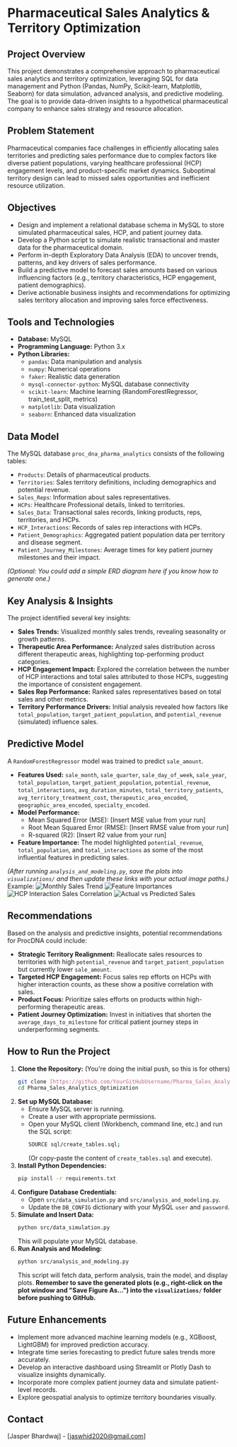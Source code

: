 # Pharmaceutical Sales Analytics & Territory Optimization

## Project Overview
This project demonstrates a comprehensive approach to pharmaceutical sales analytics and territory optimization, leveraging SQL for data management and Python (Pandas, NumPy, Scikit-learn, Matplotlib, Seaborn) for data simulation, advanced analysis, and predictive modeling. The goal is to provide data-driven insights to a hypothetical pharmaceutical company  to enhance sales strategy and resource allocation.

## Problem Statement
Pharmaceutical companies face challenges in efficiently allocating sales territories and predicting sales performance due to complex factors like diverse patient populations, varying healthcare professional (HCP) engagement levels, and product-specific market dynamics. Suboptimal territory design can lead to missed sales opportunities and inefficient resource utilization.

## Objectives
* Design and implement a relational database schema in MySQL to store simulated pharmaceutical sales, HCP, and patient journey data.
* Develop a Python script to simulate realistic transactional and master data for the pharmaceutical domain.
* Perform in-depth Exploratory Data Analysis (EDA) to uncover trends, patterns, and key drivers of sales performance.
* Build a predictive model to forecast sales amounts based on various influencing factors (e.g., territory characteristics, HCP engagement, patient demographics).
* Derive actionable business insights and recommendations for optimizing sales territory allocation and improving sales force effectiveness.

## Tools and Technologies
* **Database:** MySQL
* **Programming Language:** Python 3.x
* **Python Libraries:**
    * `pandas`: Data manipulation and analysis
    * `numpy`: Numerical operations
    * `faker`: Realistic data generation
    * `mysql-connector-python`: MySQL database connectivity
    * `scikit-learn`: Machine learning (RandomForestRegressor, train_test_split, metrics)
    * `matplotlib`: Data visualization
    * `seaborn`: Enhanced data visualization

## Data Model
The MySQL database `proc_dna_pharma_analytics` consists of the following tables:
* `Products`: Details of pharmaceutical products.
* `Territories`: Sales territory definitions, including demographics and potential revenue.
* `Sales_Reps`: Information about sales representatives.
* `HCPs`: Healthcare Professional details, linked to territories.
* `Sales_Data`: Transactional sales records, linking products, reps, territories, and HCPs.
* `HCP_Interactions`: Records of sales rep interactions with HCPs.
* `Patient_Demographics`: Aggregated patient population data per territory and disease segment.
* `Patient_Journey_Milestones`: Average times for key patient journey milestones and their impact.

*(Optional: You could add a simple ERD diagram here if you know how to generate one.)*

## Key Analysis & Insights
The project identified several key insights:
* **Sales Trends:** Visualized monthly sales trends, revealing seasonality or growth patterns.
* **Therapeutic Area Performance:** Analyzed sales distribution across different therapeutic areas, highlighting top-performing product categories.
* **HCP Engagement Impact:** Explored the correlation between the number of HCP interactions and total sales attributed to those HCPs, suggesting the importance of consistent engagement.
* **Sales Rep Performance:** Ranked sales representatives based on total sales and other metrics.
* **Territory Performance Drivers:** Initial analysis revealed how factors like `total_population`, `target_patient_population`, and `potential_revenue` (simulated) influence sales.

## Predictive Model
A `RandomForestRegressor` model was trained to predict `sale_amount`.
* **Features Used:** `sale_month`, `sale_quarter`, `sale_day_of_week`, `sale_year`, `total_population`, `target_patient_population`, `potential_revenue`, `total_interactions`, `avg_duration_minutes`, `total_territory_patients`, `avg_territory_treatment_cost`, `therapeutic_area_encoded`, `geographic_area_encoded`, `specialty_encoded`.
* **Model Performance:**
    * Mean Squared Error (MSE): [Insert MSE value from your run]
    * Root Mean Squared Error (RMSE): [Insert RMSE value from your run]
    * R-squared (R2): [Insert R2 value from your run]
* **Feature Importance:** The model highlighted `potential_revenue`, `total_population`, and `total_interactions` as some of the most influential features in predicting sales.

*(After running `analysis_and_modeling.py`, save the plots into `visualizations/` and then update these links with your actual image paths.)*
Example:
![Monthly Sales Trend](visualizations/monthly_sales_trend.png)
![Feature Importances](visualizations/feature_importances.png)
![HCP Interaction Sales Correlation](visualizations/hcp_interaction_sales_corr.png)
![Actual vs Predicted Sales](visualizations/actual_vs_predicted_sales.png)


## Recommendations
Based on the analysis and predictive insights, potential recommendations for ProcDNA could include:
* **Strategic Territory Realignment:** Reallocate sales resources to territories with high `potential_revenue` and `target_patient_population` but currently lower `sale_amount`.
* **Targeted HCP Engagement:** Focus sales rep efforts on HCPs with higher interaction counts, as these show a positive correlation with sales.
* **Product Focus:** Prioritize sales efforts on products within high-performing therapeutic areas.
* **Patient Journey Optimization:** Invest in initiatives that shorten the `average_days_to_milestone` for critical patient journey steps in underperforming segments.

## How to Run the Project
1.  **Clone the Repository:** (You're doing the initial push, so this is for others)
    ```bash
    git clone [https://github.com/YourGitHubUsername/Pharma_Sales_Analytics_Optimization.git](https://github.com/YourGitHubUsername/Pharma_Sales_Analytics_Optimization.git)
    cd Pharma_Sales_Analytics_Optimization
    ```
2.  **Set up MySQL Database:**
    * Ensure MySQL server is running.
    * Create a user with appropriate permissions.
    * Open your MySQL client (Workbench, command line, etc.) and run the SQL script:
        ```bash
        SOURCE sql/create_tables.sql;
        ```
        (Or copy-paste the content of `create_tables.sql` and execute).
3.  **Install Python Dependencies:**
    ```bash
    pip install -r requirements.txt
    ```
4.  **Configure Database Credentials:**
    * Open `src/data_simulation.py` and `src/analysis_and_modeling.py`.
    * Update the `DB_CONFIG` dictionary with your MySQL `user` and `password`.
5.  **Simulate and Insert Data:**
    ```bash
    python src/data_simulation.py
    ```
    This will populate your MySQL database.
6.  **Run Analysis and Modeling:**
    ```bash
    python src/analysis_and_modeling.py
    ```
    This script will fetch data, perform analysis, train the model, and display plots. **Remember to save the generated plots (e.g., right-click on the plot window and "Save Figure As...") into the `visualizations/` folder before pushing to GitHub.**

## Future Enhancements
* Implement more advanced machine learning models (e.g., XGBoost, LightGBM) for improved prediction accuracy.
* Integrate time series forecasting to predict future sales trends more accurately.
* Develop an interactive dashboard using Streamlit or Plotly Dash to visualize insights dynamically.
* Incorporate more complex patient journey data and simulate patient-level records.
* Explore geospatial analysis to optimize territory boundaries visually.

## Contact
[Jasper Bhardwaj]  - [jaswhid2020@gmail.com]
